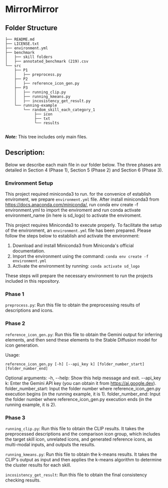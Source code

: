 # MirrorMirror
## Folder Structure

```
├── README.md
├── LICENSE.txt
├── environment.yml
├── benchmark
│   ├── skill folders
│   ├── annotated_benchmark (219).csv
└── src
    ├── P1
    │	├── preprocess.py
    ├── P2
    │   ├── reference_icon_gen.py
    ├── P3
    │   ├── running_clip.py
    │   ├── running_kmeans.py
    │   ├── incosistency_get_result.py
    └── running-example
        └── random_skill_each_category_1
             ├── icon
             ├── txt
             └── results


```
***Note:*** This tree includes only main files. 

## Description:

Below we describe each main file in our folder below. The three phases are detailed in Section 4 (Phase 1), Section 5 (Phase 2) and Section 6 (Phase 3).

### Environment Setup

This project required miniconda3 to run. for the convenice of establish enviroment, we prepare `environment.yml` file. After install miniconda3 from https://docs.anaconda.com/miniconda/, run conda env create -f environment.yml to import the enviroment and run conda activate environment_name (in here is sd_logo) to activate the enviroment.

This project requires Miniconda3 to execute properly. To facilitate the setup of the environment, an `environment.yml` file has been prepared. Please follow the steps below to establish and activate the environment:
1. Download and install Miniconda3 from Miniconda's official documentation.
2. Import the environment using the command: 
        ```
        conda env create -f environment.yml
        ```
3. Activate the environment by running:
        ```
        conda activate sd_logo
        ```

These steps will prepare the necessary environment to run the projects included in this repository.


### Phase 1 

`preprocess.py`: Run this file to obtain the preprocessing results of descriptions and icons. 


### Phase 2
`reference_icon_gen.py`: Run this file to obtain the Gemini output for inferring elements, and then send these elements to the Stable Diffusion model for icon generation. 

Usage:
```
reference_icon_gen.py [-h] [--api_key k] [folder_number_start] [folder_number_end]
```
Optional arguments:
        -h, --help: Show this help message and exit.
        --api_key k: Enter the Gemini API key (you can obtain it from https://ai.google.dev).
        folder_number_start: Input the folder number where reference_icon_gen.py execution begins (in the running example, it is 1).
        folder_number_end: Input the folder number where reference_icon_gen.py execution ends (in the running example, it is 2).

### Phase 3
`running_clip.py`: Run this file to obtain the CLIP results. It takes the preprocessed descriptions and the comparison icon group, which includes the target skill icon, unrelated icons, and generated reference icons, as multi-modal inputs, and outputs the results.

`running_kmeans.py`: Run this file to obtain the k-means results. It takes the CLIP's output as input and then applies the k-means algorithm to determine the cluster results for each skill.

`incosistency_get_result`: Run this file to obtain the final consistency checking results.





